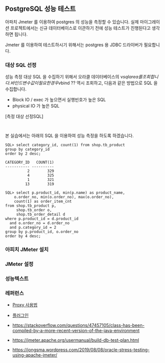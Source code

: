 ## PostgreSQL 성능 테스트 ##

아파치 Jmeter 를 이용하여 postgres 의 성능을 측정할 수 있습니다. 실제 마이그레이션 프로젝트에서는 신규 데이터베이스로 이관하기 전에 성능 테스트가 진행된다고 생각하면 됩니다.  

Jmeter 를 이용하여 테스트하시기 위해서는 postgres 용 JDBC 드라이버가 필요합니다.


### 대상 SQL 선정 ###

성능 측정 대상 SQL 을 수집하기 위해서 오라클 데이터베이스의 v$sqlarea 를 조회합니다. 바인드 변수값이 필요한 경우 v$bind ?? 역시 조회하고, 다음과 같은 방법으로 SQL 을 수집합니다. 

* Block IO / exec 가 높으면서 실행빈호가 높은 SQL 
* physical IO 가 높은 SQL 

[측정 대상 선정SQL]
```


```

본 실습에서는 아래의 SQL 을 이용하여 성능 측정을 하도록 하겠습니다. 
```
SQL> select category_id, count(1) from shop.tb_product
group by category_id
order by 2 desc;

CATEGORY_ID   COUNT(1)
----------- ----------
          2        329
          4        325
          1        321
         13        319
```

```
SQL> select p.product_id, min(p.name) as product_name,
    o.order_no, min(o.order_no), max(o.order_no),
    count(1) as order_item_cnt
from shop.tb_product p, 
     shop.tb_order o,
     shop.tb_order_detail d
where p.product_id = d.product_id
  and o.order_no = d.order_no
  and p.category_id = 2
group by p.product_id, o.order_no  
order by 4 desc;  
```



### 아피치 JMeter 설치 ###






### JMeter 설정 ###







### 성능텍스트 ###



### 레퍼런스 ###

* [Proxy 사용법](https://sncap.tistory.com/547)

* [플러그인](https://huistorage.tistory.com/89?category=723808)

* https://stackoverflow.com/questions/47457105/class-has-been-compiled-by-a-more-recent-version-of-the-java-environment

* https://jmeter.apache.org/usermanual/build-db-test-plan.html

* https://jongsma.wordpress.com/2019/08/08/oracle-stress-testing-using-apache-jmeter/
